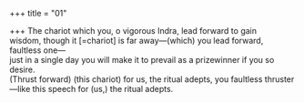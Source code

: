 +++
title = "01"

+++
The chariot which you, o vigorous Indra, lead forward to gain  
wisdom, though it [=chariot] is far away—(which) you lead forward,  faultless one—  
just in a single day you will make it to prevail as a prizewinner if you so  desire.  
(Thrust forward) (this chariot) for us, the ritual adepts, you faultless  thruster—like this speech for (us,) the ritual adepts.  
